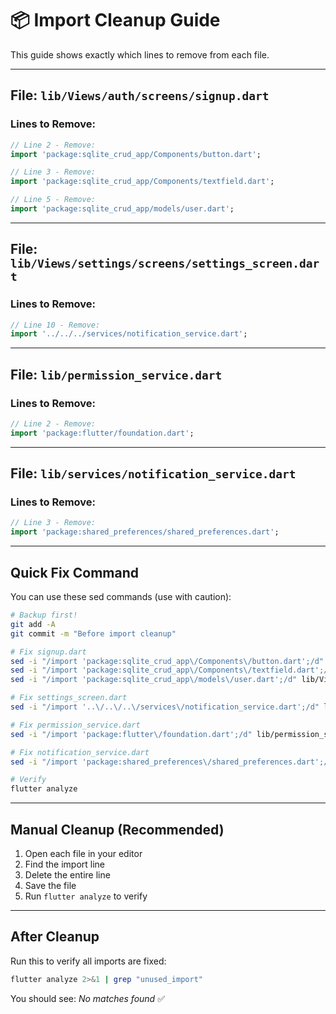 # 📦 Import Cleanup Guide

This guide shows exactly which lines to remove from each file.

---

## File: `lib/Views/auth/screens/signup.dart`

### Lines to Remove:
```dart
// Line 2 - Remove:
import 'package:sqlite_crud_app/Components/button.dart';

// Line 3 - Remove:
import 'package:sqlite_crud_app/Components/textfield.dart';

// Line 5 - Remove:
import 'package:sqlite_crud_app/models/user.dart';
```

---

## File: `lib/Views/settings/screens/settings_screen.dart`

### Lines to Remove:
```dart
// Line 10 - Remove:
import '../../../services/notification_service.dart';
```

---

## File: `lib/permission_service.dart`

### Lines to Remove:
```dart
// Line 2 - Remove:
import 'package:flutter/foundation.dart';
```

---

## File: `lib/services/notification_service.dart`

### Lines to Remove:
```dart
// Line 3 - Remove:
import 'package:shared_preferences/shared_preferences.dart';
```

---

## Quick Fix Command

You can use these sed commands (use with caution):

```bash
# Backup first!
git add -A
git commit -m "Before import cleanup"

# Fix signup.dart
sed -i "/import 'package:sqlite_crud_app\/Components\/button.dart';/d" lib/Views/auth/screens/signup.dart
sed -i "/import 'package:sqlite_crud_app\/Components\/textfield.dart';/d" lib/Views/auth/screens/signup.dart
sed -i "/import 'package:sqlite_crud_app\/models\/user.dart';/d" lib/Views/auth/screens/signup.dart

# Fix settings_screen.dart
sed -i "/import '..\/..\/..\/services\/notification_service.dart';/d" lib/Views/settings/screens/settings_screen.dart

# Fix permission_service.dart
sed -i "/import 'package:flutter\/foundation.dart';/d" lib/permission_service.dart

# Fix notification_service.dart
sed -i "/import 'package:shared_preferences\/shared_preferences.dart';/d" lib/services/notification_service.dart

# Verify
flutter analyze
```

---

## Manual Cleanup (Recommended)

1. Open each file in your editor
2. Find the import line
3. Delete the entire line
4. Save the file
5. Run `flutter analyze` to verify

---

## After Cleanup

Run this to verify all imports are fixed:

```bash
flutter analyze 2>&1 | grep "unused_import"
```

You should see: *No matches found* ✅
